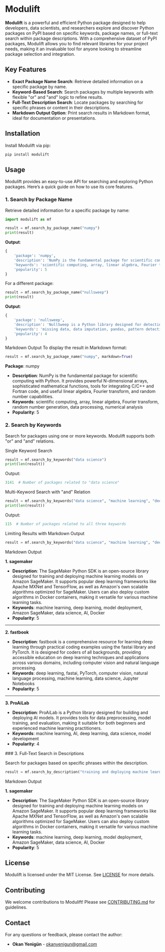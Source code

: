 # Modulift

**Modulift** is a powerful and efficient Python package designed to help developers, data scientists, and researchers explore and discover Python packages on PyPI based on specific keywords, package names, or full-text search within package descriptions. With a comprehensive dataset of PyPI packages, Modulift allows you to find relevant libraries for your project needs, making it an invaluable tool for anyone looking to streamline package selection and integration.

## Key Features

- **Exact Package Name Search**: Retrieve detailed information on a specific package by name.
- **Keyword-Based Search**: Search packages by multiple keywords with flexible "or" and "and" logic to refine results.
- **Full-Text Description Search**: Locate packages by searching for specific phrases or content in their descriptions.
- **Markdown Output Option**: Print search results in Markdown format, ideal for documentation or presentations.

## Installation

Install Modulift via pip:

```bash
pip install modulift
```

## Usage

Modulift provides an easy-to-use API for searching and exploring Python packages. Here’s a quick guide on how to use its core features.

### 1. Search by Package Name

Retrieve detailed information for a specific package by name:

```python
import modulift as mf

result = mf.search_by_package_name("numpy")
print(result)
```

**Output**:

```python
{
    'package': 'numpy',
    'description': 'NumPy is the fundamental package for scientific computing with Python. It provides powerful N-dimensional arrays, sophisticated mathematical functions, tools for integrating C/C++ and Fortran code, and useful linear algebra, Fourier transform, and random number capabilities.',
    'keywords': 'scientific computing, array, linear algebra, Fourier transform, random number generation, data processing, numerical analysis',
    'popularity': 5
}
```

For a different package:

```python
result = mf.search_by_package_name("nullsweep")
print(result)
```

**Output**:

```python
{
    'package': 'nullsweep',
    'description': 'NullSweep is a Python library designed for detecting and handling patterns of missing data in pandas DataFrames. It provides a simple API to identify global missing data patterns across the entire dataset, patterns related to specific features within the dataset, and to impute missing values using various strategies.',
    'keywords': 'missing data, data imputation, pandas, pattern detection, feature-specific patterns',
    'popularity': 4
}
```

Markdown Output
To display the result in Markdown format:

```python
result = mf.search_by_package_name("numpy", markdown=True)
```

**Package**: numpy

- **Description**: NumPy is the fundamental package for scientific computing with Python. It provides powerful N-dimensional arrays, sophisticated mathematical functions, tools for integrating C/C++ and Fortran code, and useful linear algebra, Fourier transform, and random number capabilities.
- **Keywords**: scientific computing, array, linear algebra, Fourier transform, random number generation, data processing, numerical analysis
- **Popularity**: 5

### 2. Search by Keywords

Search for packages using one or more keywords. Modulift supports both "or" and "and" relations.

Single Keyword Search

```python
result = mf.search_by_keywords("data science")
print(len(result))
```

Output:

```python
3141  # Number of packages related to "data science"
```

Multi-Keyword Search with "and" Relation

```python
result = mf.search_by_keywords("data science", "machine learning", "deep learning", relation="and")
print(len(result))
```

Output:

```python
115  # Number of packages related to all three keywords
```

Limiting Results with Markdown Output

```python
result = mf.search_by_keywords("data science", "machine learning", "deep learning", relation="and", limit=3, markdown=True)
```

Markdown Output

**1. sagemaker**

- **Description**: The SageMaker Python SDK is an open-source library designed for training and deploying machine learning models on Amazon SageMaker. It supports popular deep learning frameworks like Apache MXNet and TensorFlow, as well as Amazon's own scalable algorithms optimized for SageMaker. Users can also deploy custom algorithms in Docker containers, making it versatile for various machine learning tasks.
- **Keywords**: machine learning, deep learning, model deployment, Amazon SageMaker, data science, AI, Docker
- **Popularity**: 5

---

**2. fastbook**

- **Description**: fastbook is a comprehensive resource for learning deep learning through practical coding examples using the fastai library and PyTorch. It is designed for coders of all backgrounds, providing accessible education on deep learning techniques and applications across various domains, including computer vision and natural language processing.
- **Keywords**: deep learning, fastai, PyTorch, computer vision, natural language processing, machine learning, data science, Jupyter Notebooks
- **Popularity**: 5

---

**3. ProAiLab**

- **Description**: ProAiLab is a Python library designed for building and deploying AI models. It provides tools for data preprocessing, model training, and evaluation, making it suitable for both beginners and experienced machine learning practitioners.
- **Keywords**: machine learning, AI, deep learning, data science, model development
- **Popularity**: 4

### 3. Full-Text Search in Descriptions

Search for packages based on specific phrases within the description.

```python
result = mf.search_by_description("training and deploying machine learning models on Amazon", markdown=True)
```

Markdown Output

**1. sagemaker**

- **Description**: The SageMaker Python SDK is an open-source library designed for training and deploying machine learning models on Amazon SageMaker. It supports popular deep learning frameworks like Apache MXNet and TensorFlow, as well as Amazon's own scalable algorithms optimized for SageMaker. Users can also deploy custom algorithms in Docker containers, making it versatile for various machine learning tasks.
- **Keywords**: machine learning, deep learning, model deployment, Amazon SageMaker, data science, AI, Docker
- **Popularity**: 5

## License

Modulift is licensed under the MIT License. See [LICENSE](Licence.md) for more details.

## Contributing

We welcome contributions to Modulift! Please see [CONTRIBUTING.md](CONTRIBUTING.md) for guidelines.

## Contact

For any questions or feedback, please contact the author:

- **Okan Yenigün** - [okanyenigun@gmail.com](mailto:okanyenigun@gmail.com)
